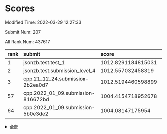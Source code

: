 # Scores

Modified Time: 2022-03-29 12:27:33

Submit Num: 207

All Rank Num: 437617

| rank |               submit               |       score        |       sigma        | pk_num |
| :--- | :--------------------------------- | :----------------- | :----------------- | :----- |
| 1    | jsonzb.test.test_1                 | 1012.8291184815031 | 0.8246013939486284 | 8459   |
| 2    | jsonzb.test.submission_level_4     | 1012.557032458319  | 0.8111677958124304 | 8455   |
| 3    | cpp.21_12_24.submission-2b2ea0d7   | 1012.5194460598899 | 0.7687326150586573 | 8460   |
| 57   | cpp.2022_01_09.submission-816672bd | 1004.4154718952678 | 0.7124796785081745 | 8454   |
| 64   | cpp.2022_01_09.submission-5b0e3de2 | 1004.08147175954   | 0.7112205140079637 | 8450   |


<details>
<summary>全部</summary>

| rank |                 submit                 |       score        |       sigma        | pk_num |
| :--- | :------------------------------------- | :----------------- | :----------------- | :----- |
| 1    | jsonzb.test.test_1                     | 1012.8291184815031 | 0.8246013939486284 | 8459   |
| 2    | jsonzb.test.submission_level_4         | 1012.557032458319  | 0.8111677958124304 | 8455   |
| 3    | cpp.21_12_24.submission-2b2ea0d7       | 1012.5194460598899 | 0.7687326150586573 | 8460   |
| 4    | gobigger.level_3.submission_level_3_42 | 1011.9081937749166 | 0.7759733348973801 | 8459   |
| 5    | gobigger.level_3.submission_level_3_8  | 1011.7753270943733 | 0.7782523771539813 | 8451   |
| 6    | gobigger.level_3.submission_level_3_43 | 1011.5172915947616 | 0.8016684620214305 | 8455   |
| 7    | gobigger.level_3.submission_level_3_5  | 1011.1088958061173 | 0.7614855047883374 | 8457   |
| 8    | gobigger.level_3.submission_level_3_18 | 1011.1000669725607 | 0.7461148298040349 | 8458   |
| 9    | gobigger.level_3.submission_level_3_4  | 1011.0946362709695 | 0.7852142493173034 | 8464   |
| 10   | gobigger.level_3.submission_level_3_31 | 1010.854799131216  | 0.7663991828218948 | 8458   |
| 11   | gobigger.level_3.submission_level_3_44 | 1010.8303707691277 | 0.7565086023123185 | 8459   |
| 12   | gobigger.level_3.submission_level_3_34 | 1010.8250848617869 | 0.7840463996826835 | 8456   |
| 13   | gobigger.level_3.submission_level_3_25 | 1010.8166447487657 | 0.7726252824398667 | 8452   |
| 14   | gobigger.level_3.submission_level_3_47 | 1010.7717799486206 | 0.782976608115982  | 8453   |
| 15   | gobigger.level_3.submission_level_3_11 | 1010.7248809578878 | 0.7601275068957224 | 8454   |
| 16   | gobigger.level_3.submission_level_3_20 | 1010.6923374561787 | 0.7798297429517069 | 8459   |
| 17   | gobigger.level_3.submission_level_3_17 | 1010.5929962596878 | 0.7583116940350813 | 8454   |
| 18   | gobigger.level_3.submission_level_3_16 | 1010.5847921657149 | 0.7598858024613692 | 8452   |
| 19   | gobigger.level_3.submission_level_3_37 | 1010.4627559664601 | 0.7636680394652686 | 8461   |
| 20   | gobigger.level_3.submission_level_3_12 | 1010.4067917024126 | 0.7652874498853874 | 8456   |
| 21   | gobigger.level_3.submission_level_3_22 | 1010.401815243516  | 0.7485951407774135 | 8454   |
| 22   | gobigger.level_3.submission_level_3_29 | 1010.2607045712015 | 0.765586000687754  | 8449   |
| 23   | gobigger.level_3.submission_level_3_13 | 1010.2341117076248 | 0.7863191043465034 | 8452   |
| 24   | gobigger.level_3.submission_level_3_27 | 1010.2127461652559 | 0.7652912242432107 | 8463   |
| 25   | gobigger.level_3.submission_level_3_40 | 1010.2068164516576 | 0.783338899565101  | 8456   |
| 26   | gobigger.level_3.submission_level_3_0  | 1010.1946861344422 | 0.7623305059100658 | 8458   |
| 27   | gobigger.level_3.submission_level_3_14 | 1010.1612779289094 | 0.7627561339820738 | 8460   |
| 28   | gobigger.level_3.submission_level_3_3  | 1010.1459336003444 | 0.7876477864959355 | 8457   |
| 29   | gobigger.level_3.submission_level_3_45 | 1010.1331353008411 | 0.7730401182574536 | 8448   |
| 30   | gobigger.level_3.submission_level_3_46 | 1010.1158563176298 | 0.7783943148487512 | 8459   |
| 31   | gobigger.level_3.submission_level_3_28 | 1010.0803253954554 | 0.7513682813001273 | 8459   |
| 32   | gobigger.level_3.submission_level_3_48 | 1010.0707537304864 | 0.76214425888561   | 8456   |
| 33   | gobigger.level_3.submission_level_3_15 | 1010.0627629075302 | 0.7337594178355022 | 8456   |
| 34   | gobigger.level_3.submission_level_3_24 | 1010.0037737758885 | 0.7373532688204778 | 8453   |
| 35   | gobigger.level_3.submission_level_3_33 | 1009.9330987324537 | 0.7564182870756487 | 8457   |
| 36   | gobigger.level_3.submission_level_3_9  | 1009.9247543516519 | 0.7683204760146446 | 8454   |
| 37   | gobigger.level_3.submission_level_3_10 | 1009.9038553467745 | 0.768586441631883  | 8459   |
| 38   | gobigger.level_3.submission_level_3_6  | 1009.9017391898007 | 0.7934698968845719 | 8454   |
| 39   | gobigger.level_3.submission_level_3_19 | 1009.869832447688  | 0.7532163057403171 | 8453   |
| 40   | gobigger.level_3.submission_level_3_39 | 1009.8246637527114 | 0.7337100218150094 | 8457   |
| 41   | gobigger.level_3.submission_level_3_41 | 1009.3322538429074 | 0.7418897094373416 | 8458   |
| 42   | gobigger.level_3.submission_level_3_2  | 1009.246697412723  | 0.7436848995512244 | 8457   |
| 43   | gobigger.level_3.submission_level_3_23 | 1009.1543139097166 | 0.7480240589337318 | 8454   |
| 44   | gobigger.level_3.submission_level_3_7  | 1008.9914127161084 | 0.7480087053885643 | 8456   |
| 45   | gobigger.level_3.submission_level_3_30 | 1008.986587874145  | 0.7376270795165323 | 8455   |
| 46   | gobigger.level_3.submission_level_3_1  | 1008.8697587035712 | 0.7559986472722945 | 8455   |
| 47   | gobigger.level_3.submission_level_3_35 | 1008.7890351698571 | 0.7331847595709917 | 8457   |
| 48   | gobigger.level_3.submission_level_3_26 | 1008.4166430562517 | 0.7449792875030727 | 8458   |
| 49   | gobigger.level_3.submission_level_3_36 | 1008.3964645066377 | 0.7249154215816874 | 8455   |
| 50   | gobigger.level_3.submission_level_3_49 | 1008.3546096146131 | 0.7440030839639158 | 8457   |
| 51   | gobigger.level_3.submission_level_3_38 | 1008.0159046019407 | 0.7208733819811386 | 8460   |
| 52   | gobigger.level_3.submission_level_3_32 | 1007.9554617459559 | 0.7454920303514464 | 8458   |
| 53   | gobigger.level_3.submission_level_3_21 | 1007.013215939837  | 0.7470694005864474 | 8455   |
| 54   | gobigger.level_1.submission_level_1_1  | 1005.1556507446666 | 0.7249950225665064 | 8461   |
| 55   | gobigger.level_1.submission_level_1_42 | 1004.8674672036211 | 0.7123643708792873 | 8456   |
| 56   | gobigger.level_1.submission_level_1_43 | 1004.6730164394727 | 0.7246408179156049 | 8460   |
| 57   | cpp.2022_01_09.submission-816672bd     | 1004.4154718952678 | 0.7124796785081745 | 8454   |
| 58   | gobigger.level_1.submission_level_1_21 | 1004.3843574525963 | 0.7183248893338653 | 8455   |
| 59   | gobigger.level_1.submission_level_1_45 | 1004.3687137349352 | 0.723749517005971  | 8457   |
| 60   | gobigger.level_1.submission_level_1_41 | 1004.3668927802245 | 0.727859731198482  | 8458   |
| 61   | gobigger.level_1.submission_level_1_34 | 1004.209255576778  | 0.7173760344695161 | 8457   |
| 62   | gobigger.level_1.submission_level_1_24 | 1004.1472563134206 | 0.7296557597030117 | 8456   |
| 63   | gobigger.level_1.submission_level_1_6  | 1004.0983449254355 | 0.7196685986258735 | 8454   |
| 64   | cpp.2022_01_09.submission-5b0e3de2     | 1004.08147175954   | 0.7112205140079637 | 8450   |
| 65   | gobigger.level_1.submission_level_1_48 | 1004.0099117365119 | 0.7208918241231738 | 8457   |
| 66   | gobigger.level_1.submission_level_1_37 | 1003.8857522414277 | 0.7106308763246599 | 8455   |
| 67   | gobigger.level_1.submission_level_1_47 | 1003.8222895572586 | 0.726266832629117  | 8456   |
| 68   | gobigger.level_1.submission_level_1_26 | 1003.7761471177826 | 0.7119513600492928 | 8457   |
| 69   | gobigger.level_1.submission_level_1_35 | 1003.6442467671508 | 0.7063777854723342 | 8455   |
| 70   | gobigger.level_1.submission_level_1_0  | 1003.5530244049735 | 0.7042082096207701 | 8458   |
| 71   | gobigger.level_1.submission_level_1_23 | 1003.5328833577635 | 0.725119638248568  | 8459   |
| 72   | gobigger.level_1.submission_level_1_46 | 1003.5029757355879 | 0.7158896456817626 | 8456   |
| 73   | gobigger.level_1.submission_level_1_18 | 1003.4495226500695 | 0.7108656422122015 | 8452   |
| 74   | gobigger.level_1.submission_level_1_36 | 1003.4481653974381 | 0.7168290066011059 | 8449   |
| 75   | gobigger.level_1.submission_level_1_25 | 1003.4300135154964 | 0.7184317171603866 | 8458   |
| 76   | gobigger.level_1.submission_level_1_15 | 1003.38404547976   | 0.7207938443843487 | 8459   |
| 77   | gobigger.level_1.submission_level_1_27 | 1003.3619463475734 | 0.7244785718527552 | 8451   |
| 78   | gobigger.level_1.submission_level_1_33 | 1003.3134066066938 | 0.7102028886230616 | 8459   |
| 79   | gobigger.level_1.submission_level_1_49 | 1003.2973696884264 | 0.7149608336844547 | 8452   |
| 80   | gobigger.level_1.submission_level_1_31 | 1003.2833801294945 | 0.7157033212925646 | 8451   |
| 81   | gobigger.level_1.submission_level_1_4  | 1003.259920129721  | 0.7237178335789191 | 8458   |
| 82   | gobigger.level_1.submission_level_1_28 | 1003.2535764006684 | 0.7171189312329035 | 8457   |
| 83   | gobigger.level_1.submission_level_1_20 | 1003.2413140551856 | 0.7237930860192553 | 8459   |
| 84   | gobigger.level_1.submission_level_1_10 | 1003.1250713612027 | 0.7105320737224126 | 8459   |
| 85   | gobigger.level_1.submission_level_1_13 | 1003.1201322951079 | 0.7178376631154361 | 8457   |
| 86   | gobigger.level_1.submission_level_1_32 | 1003.0606068784658 | 0.7113606224755852 | 8461   |
| 87   | gobigger.level_1.submission_level_1_5  | 1003.0373561850491 | 0.7132672537157696 | 8457   |
| 88   | gobigger.level_1.submission_level_1_2  | 1002.9767536378339 | 0.7103981198319743 | 8457   |
| 89   | gobigger.level_1.submission_level_1_7  | 1002.8847551973938 | 0.7188605185858941 | 8460   |
| 90   | gobigger.level_1.submission_level_1_16 | 1002.8661733970051 | 0.7032803865901381 | 8454   |
| 91   | gobigger.level_1.submission_level_1_14 | 1002.8550970081874 | 0.7067194569527347 | 8456   |
| 92   | gobigger.level_1.submission_level_1_39 | 1002.7313035501999 | 0.7086983786193444 | 8455   |
| 93   | gobigger.level_1.submission_level_1_44 | 1002.6999538125501 | 0.7004582530622308 | 8461   |
| 94   | gobigger.level_1.submission_level_1_11 | 1002.5267407049774 | 0.7183116238945979 | 8456   |
| 95   | gobigger.level_1.submission_level_1_19 | 1002.5083192667505 | 0.7064754904711593 | 8455   |
| 96   | gobigger.level_1.submission_level_1_17 | 1002.4740297385597 | 0.720946252505968  | 8457   |
| 97   | gobigger.level_1.submission_level_1_40 | 1002.4137009244462 | 0.7050452787711051 | 8456   |
| 98   | gobigger.level_1.submission_level_1_30 | 1002.4099173761218 | 0.714437198316932  | 8460   |
| 99   | gobigger.level_1.submission_level_1_29 | 1002.4036430180348 | 0.7141848329509893 | 8457   |
| 100  | gobigger.level_1.submission_level_1_22 | 1002.3479174348344 | 0.7051770845799394 | 8455   |
| 101  | gobigger.level_1.submission_level_1_8  | 1002.19346399727   | 0.7167128773468244 | 8459   |
| 102  | gobigger.level_1.submission_level_1_12 | 1002.138764598774  | 0.72156523806946   | 8456   |
| 103  | gobigger.level_1.submission_level_1_3  | 1002.1042486338428 | 0.7105168251914165 | 8454   |
| 104  | gobigger.level_1.submission_level_1_9  | 1001.4915875738923 | 0.6974750909683688 | 8455   |
| 105  | gobigger.level_1.submission_level_1_38 | 1001.40755941825   | 0.71630770225084   | 8454   |
| 106  | gobigger.random.submission_random_40   | 997.8923830582883  | 0.699524314838962  | 8456   |
| 107  | gobigger.random.submission_random_4    | 996.9897960522694  | 0.7108118627595326 | 8452   |
| 108  | gobigger.random.submission_random_27   | 996.9583284045736  | 0.6968336297698403 | 8461   |
| 109  | gobigger.random.submission_random_20   | 996.928358326943   | 0.703613676160638  | 8458   |
| 110  | gobigger.random.submission_random_22   | 996.8875941149465  | 0.7058382844381543 | 8459   |
| 111  | gobigger.random.submission_random_44   | 996.726427613195   | 0.7175101999743101 | 8457   |
| 112  | gobigger.random.submission_random_39   | 996.7020979565848  | 0.7177062029042487 | 8458   |
| 113  | gobigger.random.submission_random_18   | 996.6186215458824  | 0.7033955093859134 | 8459   |
| 114  | gobigger.random.submission_random_37   | 996.6027878112635  | 0.7145836673233572 | 8457   |
| 115  | gobigger.random.submission_random_41   | 996.5902966842949  | 0.7104487184272745 | 8457   |
| 116  | gobigger.random.submission_random_32   | 996.5518669882325  | 0.7060300811390959 | 8461   |
| 117  | gobigger.random.submission_random_16   | 996.492196797633   | 0.7057674391869302 | 8454   |
| 118  | gobigger.random.submission_random_6    | 996.485728590474   | 0.7189552044817936 | 8456   |
| 119  | gobigger.random.submission_random_33   | 996.4314069865039  | 0.705080766668626  | 8452   |
| 120  | gobigger.random.submission_random_8    | 996.3550860851196  | 0.703609317155082  | 8453   |
| 121  | gobigger.random.submission_random_9    | 996.3049732126575  | 0.7007905405137481 | 8452   |
| 122  | gobigger.random.submission_random_29   | 996.2542800105973  | 0.713512320499999  | 8459   |
| 123  | gobigger.random.submission_random_3    | 996.2104033998501  | 0.7218817858481489 | 8461   |
| 124  | gobigger.random.submission_random_26   | 996.1705609430077  | 0.7026113421160072 | 8457   |
| 125  | gobigger.random.submission_random_43   | 996.0946541220767  | 0.7157123418445789 | 8457   |
| 126  | gobigger.random.submission_random_0    | 996.0776618785363  | 0.7066070402964454 | 8456   |
| 127  | gobigger.random.submission_random_24   | 996.061433490722   | 0.7027246433297221 | 8458   |
| 128  | gobigger.random.submission_random_7    | 996.0291504117635  | 0.7109986176341252 | 8456   |
| 129  | gobigger.random.submission_random_19   | 996.0187339374288  | 0.6977660315061605 | 8453   |
| 130  | gobigger.random.submission_random_38   | 996.009697047543   | 0.7225783033957178 | 8456   |
| 131  | gobigger.random.submission_random_30   | 995.9605051593636  | 0.7068191721345274 | 8454   |
| 132  | gobigger.random.submission_random_36   | 995.9547846296036  | 0.70850909567562   | 8456   |
| 133  | gobigger.random.submission_random_48   | 995.8650672215834  | 0.7081121971098855 | 8455   |
| 134  | gobigger.random.submission_random_46   | 995.8297116772338  | 0.707709157684018  | 8457   |
| 135  | gobigger.random.submission_random_5    | 995.817006856491   | 0.7117163338670882 | 8457   |
| 136  | gobigger.random.submission_random_31   | 995.7848210283653  | 0.7127942278296283 | 8456   |
| 137  | gobigger.random.submission_random_11   | 995.7090437728069  | 0.7091343574919584 | 8458   |
| 138  | gobigger.random.submission_random_13   | 995.701536699182   | 0.7113730754930031 | 8455   |
| 139  | gobigger.random.submission_random_2    | 995.6715649864051  | 0.7038378950629312 | 8459   |
| 140  | gobigger.random.submission_random_45   | 995.6681499369724  | 0.71403107207124   | 8461   |
| 141  | gobigger.random.submission_random_12   | 995.6663806878036  | 0.7028168029658397 | 8459   |
| 142  | gobigger.random.submission_random_21   | 995.6143141570476  | 0.7067436666620934 | 8457   |
| 143  | gobigger.random.submission_random_35   | 995.514571052793   | 0.7237527070682803 | 8462   |
| 144  | gobigger.random.submission_random_1    | 995.476353317999   | 0.7108624706325919 | 8453   |
| 145  | gobigger.random.submission_random_34   | 995.4701691761813  | 0.6952661511109238 | 8455   |
| 146  | gobigger.random.submission_random_15   | 995.4592502779393  | 0.7186485341510547 | 8461   |
| 147  | gobigger.random.submission_random_49   | 995.4264413158799  | 0.7072648450740001 | 8454   |
| 148  | gobigger.random.submission_random_28   | 995.3327473803847  | 0.6961699897844588 | 8459   |
| 149  | gobigger.random.submission_random_23   | 995.3146126466941  | 0.6974378226082217 | 8454   |
| 150  | gobigger.random.submission_random_17   | 995.2882402978261  | 0.7083941072136672 | 8456   |
| 151  | gobigger.random.submission_random_10   | 995.2605177213027  | 0.7173848137372234 | 8458   |
| 152  | gobigger.random.submission_random_42   | 995.2504066107582  | 0.711031318453619  | 8453   |
| 153  | gobigger.random.submission_random_25   | 995.2326254498954  | 0.7274190039671175 | 8454   |
| 154  | gobigger.random.submission_random_47   | 995.2024087383047  | 0.7117709993639699 | 8453   |
| 155  | gobigger.level_2.submission_level_2_1  | 994.544792102934   | 0.7307454730189115 | 8459   |
| 156  | gobigger.random.submission_random_14   | 994.3800016851002  | 0.7270437122629746 | 8459   |
| 157  | gobigger.level_2.submission_level_2_6  | 994.235625963979   | 0.7262927406118848 | 8453   |
| 158  | gobigger.level_2.submission_level_2_37 | 994.0896496296633  | 0.7192101147143881 | 8458   |
| 159  | gobigger.level_2.submission_level_2_42 | 993.9447016407377  | 0.7225413985345588 | 8457   |
| 160  | gobigger.level_2.submission_level_2_40 | 993.7336452201629  | 0.7286441471463194 | 8458   |
| 161  | gobigger.level_2.submission_level_2_23 | 993.4365518523551  | 0.7395564984939703 | 8458   |
| 162  | gobigger.level_2.submission_level_2_34 | 993.4321636807363  | 0.7252971228460056 | 8453   |
| 163  | gobigger.level_2.submission_level_2_8  | 993.2050212729633  | 0.7297334648148172 | 8458   |
| 164  | gobigger.level_2.submission_level_2_30 | 993.1714497730902  | 0.7446603410073843 | 8456   |
| 165  | gobigger.level_2.submission_level_2_27 | 993.1467314428431  | 0.737970689430024  | 8453   |
| 166  | gobigger.level_2.submission_level_2_0  | 993.1133459955668  | 0.7327243184058821 | 8461   |
| 167  | gobigger.level_2.submission_level_2_7  | 993.0535392674046  | 0.7406044574960794 | 8451   |
| 168  | gobigger.level_2.submission_level_2_24 | 992.814276473475   | 0.7395784877664252 | 8458   |
| 169  | gobigger.level_2.submission_level_2_12 | 992.7668872312329  | 0.7346761018693628 | 8449   |
| 170  | gobigger.level_2.submission_level_2_21 | 992.69059615419    | 0.7278391783264921 | 8457   |
| 171  | gobigger.level_2.submission_level_2_18 | 992.6734037783544  | 0.7592671897653981 | 8459   |
| 172  | gobigger.level_2.submission_level_2_49 | 992.6391065990751  | 0.7450489600755392 | 8457   |
| 173  | gobigger.level_2.submission_level_2_19 | 992.6020311646026  | 0.7442687888195724 | 8457   |
| 174  | gobigger.level_2.submission_level_2_35 | 992.5799571338944  | 0.7385959358985421 | 8456   |
| 175  | gobigger.level_2.submission_level_2_2  | 992.4747534392133  | 0.7410771871158802 | 8460   |
| 176  | gobigger.level_2.submission_level_2_20 | 992.4713748293718  | 0.7530631980648724 | 8457   |
| 177  | gobigger.level_2.submission_level_2_14 | 992.332550789611   | 0.7508462044415024 | 8451   |
| 178  | gobigger.level_2.submission_level_2_39 | 992.3298556655725  | 0.7345711467002805 | 8456   |
| 179  | gobigger.level_2.submission_level_2_4  | 992.3270573540746  | 0.7373197634498044 | 8457   |
| 180  | gobigger.level_2.submission_level_2_22 | 992.2357422589802  | 0.7471621361252883 | 8453   |
| 181  | gobigger.level_2.submission_level_2_46 | 992.2207778327739  | 0.7337522059910568 | 8453   |
| 182  | gobigger.level_2.submission_level_2_36 | 992.1755623483597  | 0.7350219096942532 | 8452   |
| 183  | gobigger.level_2.submission_level_2_31 | 992.1434447363165  | 0.7315772705402495 | 8453   |
| 184  | gobigger.level_2.submission_level_2_28 | 992.0693989449911  | 0.7476259097615343 | 8457   |
| 185  | gobigger.level_2.submission_level_2_41 | 991.9430637536677  | 0.759806230369277  | 8458   |
| 186  | gobigger.level_2.submission_level_2_5  | 991.9343772888831  | 0.7620356054181624 | 8454   |
| 187  | gobigger.level_2.submission_level_2_25 | 991.9226322431616  | 0.741018563936818  | 8459   |
| 188  | gobigger.level_2.submission_level_2_44 | 991.9028095338152  | 0.7270675257039234 | 8453   |
| 189  | gobigger.level_2.submission_level_2_15 | 991.8918793000008  | 0.7445575076691718 | 8462   |
| 190  | gobigger.level_2.submission_level_2_38 | 991.817804419191   | 0.7433538796176459 | 8457   |
| 191  | gobigger.level_2.submission_level_2_9  | 991.7751401165466  | 0.7413791888782387 | 8453   |
| 192  | gobigger.level_2.submission_level_2_43 | 991.7733274885368  | 0.7377231811051082 | 8461   |
| 193  | gobigger.level_2.submission_level_2_16 | 991.7510572875821  | 0.7527216506692028 | 8454   |
| 194  | gobigger.level_2.submission_level_2_13 | 991.5379997890075  | 0.75723202405986   | 8458   |
| 195  | gobigger.level_2.submission_level_2_47 | 991.4277235220064  | 0.7456642533298165 | 8463   |
| 196  | gobigger.level_2.submission_level_2_11 | 991.3452643241868  | 0.7367236374393298 | 8456   |
| 197  | gobigger.level_2.submission_level_2_45 | 991.2412535899505  | 0.7614030616526563 | 8455   |
| 198  | gobigger.level_2.submission_level_2_33 | 991.0316302126336  | 0.753473791017734  | 8460   |
| 199  | gobigger.level_2.submission_level_2_29 | 990.8205132922702  | 0.773699450293408  | 8457   |
| 200  | gobigger.level_2.submission_level_2_10 | 990.718212396549   | 0.7667467235730969 | 8458   |
| 201  | gobigger.level_2.submission_level_2_48 | 990.7147572805839  | 0.7731109736054156 | 8460   |
| 202  | gobigger.level_2.submission_level_2_32 | 990.6797091849846  | 0.7951687689512448 | 8454   |
| 203  | gobigger.level_2.submission_level_2_26 | 990.6086305239503  | 0.7491824190458235 | 8459   |
| 204  | gobigger.level_2.submission_level_2_3  | 990.4656165101298  | 0.7649909091759522 | 8459   |
| 205  | gobigger.level_2.submission_level_2_17 | 989.4620441972733  | 0.776175114043463  | 8460   |
| 206  | gobigger.none.submission_none_0        | 978.5950692478192  | 1.187514478094948  | 8450   |
| 207  | gobigger.none.submission_none_1        | 976.3931740163129  | 1.3685402176159747 | 8456   |

</details>
